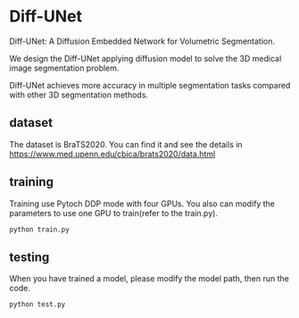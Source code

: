 
# Diff-UNet

Diff-UNet: A Diffusion Embedded Network for Volumetric Segmentation.

We design the Diff-UNet applying diffusion model to solve the 3D medical image segmentation problem.

Diff-UNet achieves more accuracy in multiple segmentation tasks compared with other 3D segmentation methods.

## dataset 
The dataset is BraTS2020. You can find it and see the details in https://www.med.upenn.edu/cbica/brats2020/data.html

## training 

Training use Pytoch DDP mode with four GPUs. You also can modify the parameters to use one GPU to train(refer to the train.py).

```bash
python train.py
```

## testing
When you have trained a model, please modify the model path, then run the code.
```bash
python test.py
```